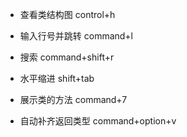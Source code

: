 * 查看类结构图
control+h

* 输入行号并跳转
command+l

* 搜索
command+shift+r

* 水平缩进
shift+tab

* 展示类的方法
command+7

* 自动补齐返回类型
command+option+v